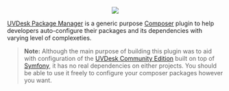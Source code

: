 <p align="center"><a href="https://www.uvdesk.com/en/" target="_blank">
    <img src="https://s3-ap-southeast-1.amazonaws.com/cdn.uvdesk.com/uvdesk/bundles/webkuldefault/images/uvdesk-wide.svg">
</a></p>

[UVDesk Package Manager][1] is a generic purpose [Composer][2] plugin to help developers auto-configure their packages and its dependencies with varying level of complexeties.

>**Note:**
>Although the main purpose of building this plugin was to aid with configuration of the [UVDesk Community Edition][3] built on top of [Symfony][4], it has no real dependencies on either projects. You should be able to use it freely to configure your composer packages however you want.

[1]: https://www.uvdesk.com/
[2]: https://getcomposer.org/
[3]: https://github.com/uvdesk/community-skeleton
[4]: https://symfony.com/
